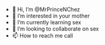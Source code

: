 - 👋 Hi, I’m @MrPrinceNChez
- 👀 I’m interested in your mother
- 🌱 I’m currently learning sex
- 💞️ I’m looking to collaborate on sex
- 📫 How to reach me call

<!---
MrPrinceNChez/MrPrinceNChez is a ✨ special ✨ repository because its `README.md` (this file) appears on your GitHub profile.
You can click the Preview link to take a look at your changes.
--->
